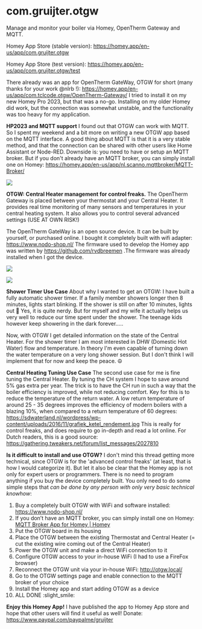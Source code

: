 # com.gruijter.otgw

Manage and monitor your boiler via Homey, OpenTherm Gateway and MQTT.

Homey App Store (stable version):
https://homey.app/en-us/app/com.gruijter.otgw

Homey App Store (test version): https://homey.app/en-us/app/com.gruijter.otgw/test

There already was an app for OpenTherm GateWay, OTGW for short (many thanks for your work @nlrb !): https://homey.app/en-us/app/com.tclcode.otgw/OpenTherm-Gateway/
I tried to install it on my new Homey Pro 2023, but that was a no-go. Installing on my older Homey did work, but the connection was somewhat unstable, and the functionality was too heavy for my application.

**HP2023 and MQTT support**
I found out that OTGW can work with MQTT. So I spent my weekend and a bit more on writing a new OTGW app based on the MQTT interface. A good thing about MQTT is that it is a very stable method, and that the connection can be shared with other users like Home Assistant or Node-RED. Downside is: you need to have or setup an MQTT broker. But if you don't already have an MQTT broker, you can simply install one on Homey: https://homey.app/en-us/app/nl.scanno.mqttbroker/MQTT-Broker/

![](https://global.discourse-cdn.com/business4/uploads/athom/original/3X/1/d/1deced71cc147a3a9a7b989a2b15f3c7ba0b6676.jpeg)

**OTGW: Central Heater management for control freaks.**
The OpenTherm Gateway is placed between your thermostat and your Central Heater.
It provides real time monitoring of many sensors and temperatures in your central heating system. It also allows you to control several advanced settings (USE AT OWN RISK!)

The OpenTherm GateWay is an open source device. It can be built by yourself, or purchased online. I bought it completely built with wifi adapter: https://www.nodo-shop.nl/
The firmware used to develop the Homey app was written by https://github.com/rvdbreemen .The firmware was already installed when I got the device.

![](https://global.discourse-cdn.com/business4/uploads/athom/optimized/3X/e/3/e3824d92c157828827caf42a4a5c1c22b6891fe3_2_225x500.jpeg)

![](https://global.discourse-cdn.com/business4/uploads/athom/optimized/3X/3/a/3a8dfa24c6df1d3a5cc2f6727ba0de2020646b0c_2_225x500.jpeg)

**Shower Timer Use Case**
About why I wanted to get an OTGW: I have built a fully automatic shower timer. If a family member showers longer then 8 minutes, lights start blinking. If the shower is still on after 10 minutes, lights out :rofl:
Yes, it is quite nerdy. But for myself and my wife it actually helps us very well to reduce our time spent under the shower. The teenage kids however keep showering in the dark forever.....

Now, with OTGW I get detailed information on the state of the Central Heater. For the shower timer I am most interested in DHW (Domestic Hot Water) flow and temperature. In theory I'm even capable of turning down the water temperature on a very long shower session. But I don't think I will implement that for now and keep the peace. :peace_symbol:

**Central Heating Tuning Use Case**
The second use case for me is fine tuning the Central Heater. By tuning the CH system I hope to save around 5% gas extra per year. The trick is to have the CH run in such a way that the boiler efficiency is improved, while not reducing comfort. Key for this is to reduce the temperature of the return water. A low return temperature of around 25 - 35 degrees improves the efficiency of modern boilers with a blazing 10%, when compared to a return temperature of 60 degrees: https://sdwaterland.nl/wordpress/wp-content/uploads/2016/11/grafiek_ketel_rendement.jpg
This is really for control freaks, and does require to go in-depth and read a lot online. For Dutch readers, this is a good source:
https://gathering.tweakers.net/forum/list_messages/2027810

**Is it difficult to install and use OTGW?**
I don't mind this thread getting more technical, since OTGW is for the 'advanced control freaks' (at least, that is how I would categorize it). But let it also be clear that the Homey app is not only for expert users or programmers. There is no need to program anything if you buy the device completely built. You only need to do some simple steps that *can be done by any person with only very basic technical knowhow*:
1) Buy a completely built OTGW with WiFi and software installed: https://www.nodo-shop.nl/
2) If you don’t have an MQTT broker, you can simply install one on Homey: [MQTT Broker App for Homey | Homey](https://homey.app/en-us/app/nl.scanno.mqttbroker/MQTT-Broker/)
3) Put the OTGW board in its housing
4) Place the OTGW between the existing Thermostat and Central Heater (= cut the existing wire coming out of the Central Heater)
5) Power the OTGW unit and make a direct WiFi connection to it
6) Configure OTGW access to your in-house WiFi (I had to use a FireFox browser)
7) Reconnect the OTGW unit via your in-house WiFi: http://otgw.local/
8) Go to the OTGW settings page and enable connection to the MQTT  broker of your choice
9) Install the Homey app and start adding OTGW as a device
10) ALL DONE :slight_smile: 

**Enjoy this Homey App!**
I have published the app to Homey App store and hope that other users will find it useful as well!
Donate: https://www.paypal.com/paypalme/gruijter
